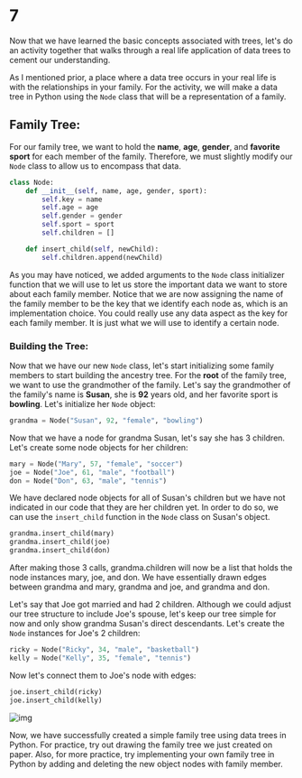 # 7

Now that we have learned the basic concepts associated with trees, let's do an activity together that walks through a real life application of data trees to cement our understanding.

As I mentioned prior, a place where a data tree occurs in your real life is with the relationships in your family. For the activity, we will make a data tree in Python using the `Node` class that will be a representation of a family.

## Family Tree:

For our family tree, we want to hold the **name**, **age**, **gender**, and **favorite sport** for each member of the family. Therefore, we must slightly modify our `Node` class to allow us to encompass that data.

```python
class Node:
    def __init__(self, name, age, gender, sport):
        self.key = name
        self.age = age
        self.gender = gender
        self.sport = sport
        self.children = []

    def insert_child(self, newChild):
        self.children.append(newChild)
```

As you may have noticed, we added arguments to the `Node` class initializer function that we will use to let us store the important data we want to store about each family member. Notice that we are now assigning the name of the family member to be the key that we identify each node as, which is an implementation choice. You could really use any data aspect as the key for each family member. It is just what we will use to identify a certain node.

### Building the Tree:

Now that we have our new `Node` class, let's start initializing some family members to start building the ancestry tree. For the **root** of the family tree, we want to use the grandmother of the family. Let's say the grandmother of the family's name is **Susan**, she is **92** years old, and her favorite sport is **bowling**. Let's initialize her `Node` object:

```python
grandma = Node("Susan", 92, "female", "bowling")
```

Now that we have a node for grandma Susan, let's say she has 3 children. Let's create some node objects for her children:

```python
mary = Node("Mary", 57, "female", "soccer")
joe = Node("Joe", 61, "male", "football")
don = Node("Don", 63, "male", "tennis")
```

We have declared node objects for all of Susan's children but we have not indicated in our code that they are her children yet. In order to do so, we can use the `insert_child` function in the `Node` class on Susan's object.

```python
grandma.insert_child(mary)
grandma.insert_child(joe)
grandma.insert_child(don)
```

After making those 3 calls, grandma.children will now be a list that holds the node instances mary, joe, and don. We have essentially drawn edges between grandma and mary, grandma and joe, and grandma and don.

Let's say that Joe got married and had 2 children. Although we could adjust our tree structure to include Joe's spouse, let's keep our tree simple for now and only show grandma Susan's direct descendants. Let's create the `Node` instances for Joe's 2 children:

```python
ricky = Node("Ricky", 34, "male", "basketball")
kelly = Node("Kelly", 35, "female", "tennis")
```

Now let's connect them to Joe's node with edges:

```python
joe.insert_child(ricky)
joe.insert_child(kelly)
```

![img](https://i.imgur.com/pshjK2F.png)

Now, we have successfully created a simple family tree using data trees in Python. For practice, try out drawing the family tree we just created on paper. Also, for more practice, try implementing your own family tree in Python by adding and deleting the new object nodes with family member.

